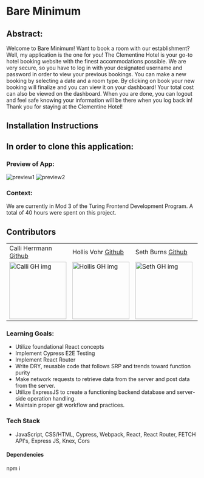 # Bare Minimum

## Abstract: 
Welcome to Bare Minimum! Want to book a room with our establishment? Well, my application is the one for you! The Clementine Hotel is your go-to hotel booking website with the finest accommodations possible. We are very secure, so you have to log in with your designated username and password in order to view your previous bookings. You can make a new booking by selecting a date and a room type. By clicking on book your new booking will finalize and you can view it on your dashboard! Your total cost can also be viewed on the dashboard. When you are done, you can logout and feel safe knowing your information will be there when you log back in! Thank you for staying at the Clementine Hotel!



## Installation Instructions
In order to clone this application:
- 

### Preview of App:
![preview1](https://user-images.githubusercontent.com/123392693/257081001-e2570bc0-5810-4184-aafa-c0f85ac3a902.jpeg)
![preview2](https://user-images.githubusercontent.com/123392693/257081012-f921b28a-4a16-410d-be35-c7a720b52fdc.jpeg)


### Context:
We are currently in Mod 3 of the Turing Frontend Development Program. A total of 40 hours were spent on this project.

## Contributors
<table>
     <tr>
        <td> Calli Herrmann <a href="https://github.com/CaliHam">Github</td>
        <td> Hollis Vohr <a href="https://github.com/hvohr">Github</td>
        <td> Seth Burns <a href="https://github.com/SethBurns">Github</td>
        <td> Taranveer Singh <a href="https://github.com/taranveersingh93">Github</td>
    </tr>
    <tr>
        <td><img src="https://avatars.githubusercontent.com/u/126219151?v=4" alt="Calli GH img"
    width="150" height="auto" /></td>
        <td><img src="https://avatars.githubusercontent.com/u/123392693?v=4" alt="Hollis GH img"
    width="150" height="auto" /></td>
        <td><img src="https://avatars.githubusercontent.com/u/123792434?v=4" alt="Seth GH img"
    width="150" height="auto" /></td>
        <td><img src="https://avatars.githubusercontent.com/u/122247155?v=4" alt="Taranveer GH img"
    width="150" height="auto" /></td>
    </tr>
</table>

### Learning Goals:
- Utilize foundational React concepts
- Implement Cypress E2E Testing
- Implement React Router
- Write DRY, reusable code that follows SRP and trends toward function purity
- Make network requests to retrieve data from the server and post data from the server.
- Utilize ExpressJS to create a functioning backend database and server-side operation handling. 
- Maintain proper git workflow and practices.

### Tech Stack
- JavaScript, CSS/HTML, Cypress, Webpack, React, React Router, FETCH API's, Express JS, Knex, Cors

#### Dependencies
npm i
